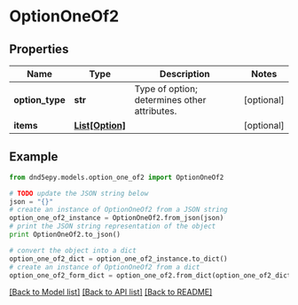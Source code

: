 # OptionOneOf2


## Properties
Name | Type | Description | Notes
------------ | ------------- | ------------- | -------------
**option_type** | **str** | Type of option; determines other attributes. | [optional] 
**items** | [**List[Option]**](Option.md) |  | [optional] 

## Example

```python
from dnd5epy.models.option_one_of2 import OptionOneOf2

# TODO update the JSON string below
json = "{}"
# create an instance of OptionOneOf2 from a JSON string
option_one_of2_instance = OptionOneOf2.from_json(json)
# print the JSON string representation of the object
print OptionOneOf2.to_json()

# convert the object into a dict
option_one_of2_dict = option_one_of2_instance.to_dict()
# create an instance of OptionOneOf2 from a dict
option_one_of2_form_dict = option_one_of2.from_dict(option_one_of2_dict)
```
[[Back to Model list]](../README.md#documentation-for-models) [[Back to API list]](../README.md#documentation-for-api-endpoints) [[Back to README]](../README.md)



